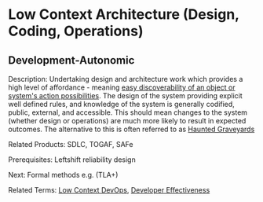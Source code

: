 # Low Context Architecture (Design, Coding, Operations)

## Development-Autonomic

Description: Undertaking design and architecture work which provides a high level of affordance - meaning [easy discoverability of an object or system's action possibilities](https://en.wikipedia.org/wiki/Affordance#As_perceived_action_possibilities). The design of the system providing explicit well defined rules, and knowledge of the system is generally codified, public, external, and accessible. This should mean changes to the system (whether design or operations) are much more likely to result in expected outcomes. The alternative to this is often referred to as [Haunted Graveyards](https://www.usenix.org/sites/default/files/conference/protected-files/srecon17americas_slides_reese.pdf)

Related Products: SDLC, TOGAF, SAFe

Prerequisites: Leftshift reliability design

Next: Formal methods e.g. (TLA+)

Related Terms: [Low Context DevOps](https://www.usenix.org/publications/loginonline/low-context-devops), [Developer Effectiveness](https://martinfowler.com/articles/developer-effectiveness.html)
